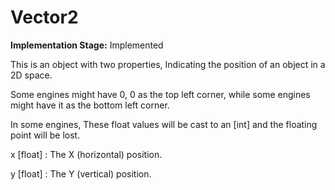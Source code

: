 # Vector2

**Implementation Stage:** Implemented

This is an object with two properties, Indicating the position 
of an object in a 2D space.

Some engines might have 0, 0 as the top left corner, 
while some engines might have it as the bottom left
corner.

In some engines, These float values will be cast to an [int]
and the floating point will be lost.

x [float]
: The X (horizontal) position.

y [float]
: The Y (vertical) position.
